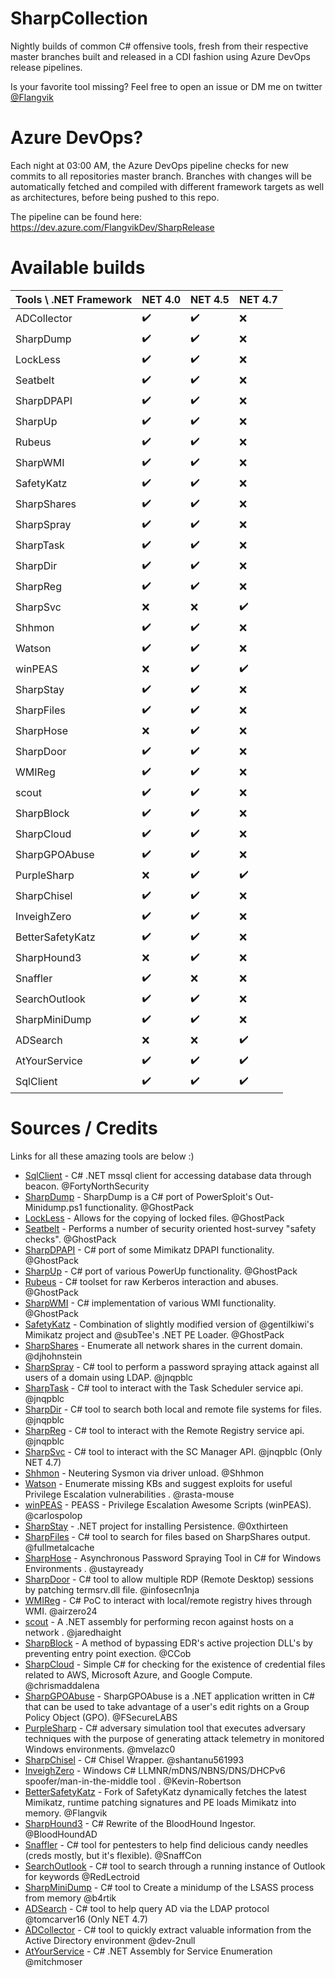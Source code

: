 # SharpCollection
Nightly builds of common C# offensive tools, fresh from their respective master branches built and released in a CDI fashion using Azure DevOps release pipelines. 

Is your favorite tool missing? Feel free to open an issue or DM me on twitter [@Flangvik](https://twitter.com/Flangvik)

# Azure DevOps? 
Each night at 03:00 AM, the Azure DevOps pipeline checks for new commits to all repositories master branch. Branches with changes will be automatically fetched and compiled with different framework targets as well as architectures, before being pushed to this repo. 

The pipeline can be found here:
https://dev.azure.com/FlangvikDev/SharpRelease

# Available builds

| Tools \ .NET Framework | NET 4.0 |  NET 4.5 |  NET 4.7 |
| --------------- | --------------- | --------------- | --------------- |
| ADCollector | :heavy_check_mark: | :heavy_check_mark: |  :x: |
| SharpDump | :heavy_check_mark: | :heavy_check_mark: |  :x: |
| LockLess | :heavy_check_mark: | :heavy_check_mark: |  :x: |
| Seatbelt | :heavy_check_mark: | :heavy_check_mark: |  :x: |
| SharpDPAPI | :heavy_check_mark: | :heavy_check_mark: |  :x: |
| SharpUp | :heavy_check_mark: | :heavy_check_mark: |  :x: |
| Rubeus | :heavy_check_mark: | :heavy_check_mark: |  :x: |
| SharpWMI | :heavy_check_mark: | :heavy_check_mark: |  :x: |
| SafetyKatz | :heavy_check_mark: | :heavy_check_mark: |  :x: |
| SharpShares | :heavy_check_mark: | :heavy_check_mark: |  :x: |
| SharpSpray | :heavy_check_mark: | :heavy_check_mark: |  :x: |
| SharpTask | :heavy_check_mark: | :heavy_check_mark: |  :x: |
| SharpDir | :heavy_check_mark: | :heavy_check_mark: |  :x: |
| SharpReg | :heavy_check_mark: | :heavy_check_mark: |  :x: |
| SharpSvc | :x: | :x: |  :heavy_check_mark: |
| Shhmon | :heavy_check_mark: | :heavy_check_mark: |  :x: |
| Watson | :heavy_check_mark: | :heavy_check_mark: |  :x: |
| winPEAS | :x: | :heavy_check_mark: |  :heavy_check_mark: |
| SharpStay | :heavy_check_mark: | :heavy_check_mark: |  :x: |
| SharpFiles | :heavy_check_mark: | :heavy_check_mark: |  :x: |
| SharpHose | :x: | :heavy_check_mark: |  :x: |
| SharpDoor | :heavy_check_mark: | :heavy_check_mark: |  :x: |
| WMIReg | :heavy_check_mark: | :heavy_check_mark: |  :x: |
| scout | :heavy_check_mark: | :heavy_check_mark: |  :x: |
| SharpBlock | :heavy_check_mark: | :heavy_check_mark: |  :x: |
| SharpCloud | :heavy_check_mark: | :heavy_check_mark: |  :x: |
| SharpGPOAbuse | :heavy_check_mark: | :heavy_check_mark: |  :x: |
| PurpleSharp | :x: | :heavy_check_mark: | :heavy_check_mark: |
| SharpChisel | :heavy_check_mark: | :heavy_check_mark: |  :x: |
| InveighZero | :heavy_check_mark: | :heavy_check_mark: |  :x: |
| BetterSafetyKatz | :heavy_check_mark: | :heavy_check_mark: |  :x: |
| SharpHound3 | :x: | :heavy_check_mark: |  :x: |
| Snaffler | :heavy_check_mark: | :x: |  :x: |
| SearchOutlook | :heavy_check_mark: | :heavy_check_mark: |  :x: |
| SharpMiniDump | :heavy_check_mark: | :heavy_check_mark: |  :x: |
| ADSearch | :x: | :x: |  :heavy_check_mark: |
| AtYourService | :heavy_check_mark: | :heavy_check_mark: |  :heavy_check_mark: |
| SqlClient | :heavy_check_mark: | :heavy_check_mark: |  :heavy_check_mark: |

# Sources / Credits
Links for all these amazing tools are below :) 

* [SqlClient](https://github.com/FortyNorthSecurity/SqlClient) - C# .NET mssql client for accessing database data through beacon. @FortyNorthSecurity
* [SharpDump](https://github.com/GhostPack/SharpDump) - SharpDump is a C# port of PowerSploit's Out-Minidump.ps1 functionality. @GhostPack
* [LockLess](https://github.com/GhostPack/LockLess) - Allows for the copying of locked files. @GhostPack
* [Seatbelt](https://github.com/GhostPack/Seatbelt) - Performs a number of security oriented host-survey "safety checks". @GhostPack
* [SharpDPAPI](https://github.com/GhostPack/SharpDPAPI) -  C# port of some Mimikatz DPAPI functionality. @GhostPack
* [SharpUp](https://github.com/GhostPack/SharpUp) -  C# port of various PowerUp functionality. @GhostPack
* [Rubeus](https://github.com/GhostPack/Rubeus) -  C# toolset for raw Kerberos interaction and abuses. @GhostPack
* [SharpWMI](https://github.com/GhostPack/SharpWMI) -   C# implementation of various WMI functionality. @GhostPack
* [SafetyKatz](https://github.com/GhostPack/SafetyKatz) - Combination of slightly modified version of @gentilkiwi's Mimikatz project and @subTee's .NET PE Loader.  @GhostPack
* [SharpShares](https://github.com/djhohnstein/SharpShares) - Enumerate all network shares in the current domain. @djhohnstein
* [SharpSpray](https://github.com/jnqpblc/SharpSpray) - C# tool to perform a password spraying attack against all users of a domain using LDAP. @jnqpblc
* [SharpTask](https://github.com/jnqpblc/SharpTask) -  C# tool to interact with the Task Scheduler service api. @jnqpblc
* [SharpDir](https://github.com/jnqpblc/SharpDir) - C# tool to search both local and remote file systems for files. @jnqpblc
* [SharpReg](https://github.com/jnqpblc/SharpReg) - C# tool to interact with the Remote Registry service api. @jnqpblc
* [SharpSvc](https://github.com/jnqpblc/SharpSvc) - C# tool to interact with the SC Manager API. @jnqpblc (Only NET 4.7)
* [Shhmon](https://github.com/matterpreter/Shhmon) - Neutering Sysmon via driver unload. @Shhmon
* [Watson](https://github.com/rasta-mouse/Watson) - Enumerate missing KBs and suggest exploits for useful Privilege Escalation vulnerabilities . @rasta-mouse
* [winPEAS](https://github.com/carlospolop/privilege-escalation-awesome-scripts-suite) - PEASS - Privilege Escalation Awesome Scripts (winPEAS). @carlospolop
* [SharpStay](https://github.com/0xthirteen/SharpStay) - .NET project for installing Persistence. @0xthirteen
* [SharpFiles](https://github.com/fullmetalcache/SharpFiles) - C# tool to search for files based on SharpShares output. @fullmetalcache
* [SharpHose](https://github.com/ustayready/SharpHose) - Asynchronous Password Spraying Tool in C# for Windows Environments . @ustayready
* [SharpDoor](https://github.com/infosecn1nja/SharpDoor) - C# tool to allow multiple RDP (Remote Desktop) sessions by patching termsrv.dll file. @infosecn1nja
* [WMIReg](https://github.com/airzero24/WMIReg) - C# PoC to interact with local/remote registry hives through WMI. @airzero24
* [scout](https://github.com/jaredhaight/scout) - A .NET assembly for performing recon against hosts on a network . @jaredhaight
* [SharpBlock](https://github.com/CCob/SharpBlock) - A method of bypassing EDR's active projection DLL's by preventing entry point exection. @CCob
* [SharpCloud](https://github.com/chrismaddalena/SharpCloud) - Simple C# for checking for the existence of credential files related to AWS, Microsoft Azure, and Google Compute. @chrismaddalena
* [SharpGPOAbuse](https://github.com/FSecureLABS/SharpGPOAbuse) - SharpGPOAbuse is a .NET application written in C# that can be used to take advantage of a user's edit rights on a Group Policy Object (GPO). @FSecureLABS
* [PurpleSharp](https://github.com/mvelazc0/PurpleSharp) - C# adversary simulation tool that executes adversary techniques with the purpose of generating attack telemetry in monitored Windows environments. @mvelazc0
* [SharpChisel](https://github.com/shantanu561993/SharpChisel) -  C# Chisel Wrapper. @shantanu561993
* [InveighZero](https://github.com/Kevin-Robertson/InveighZero) - Windows C# LLMNR/mDNS/NBNS/DNS/DHCPv6 spoofer/man-in-the-middle tool . @Kevin-Robertson
* [BetterSafetyKatz](https://github.com/Flangvik/BetterSafetyKatz) - Fork of SafetyKatz dynamically fetches the latest Mimikatz, runtime patching signatures and PE loads Mimikatz into memory. @Flangvik
* [SharpHound3](https://github.com/BloodHoundAD/SharpHound3) - C# Rewrite of the BloodHound Ingestor. @BloodHoundAD
* [Snaffler](https://github.com/SnaffCon/Snaffler) - C# tool for pentesters to help find delicious candy needles (creds mostly, but it's flexible). @SnaffCon
* [SearchOutlook](https://github.com/RedLectroid/SearchOutlook) - C# tool to search through a running instance of Outlook for keywords @RedLectroid
* [SharpMiniDump](https://github.com/b4rtik/SharpMiniDump) - C# tool to Create a minidump of the LSASS process from memory  @b4rtik
* [ADSearch](https://github.com/tomcarver16/ADSearch) - C# tool to help query AD via the LDAP protocol @tomcarver16 (Only NET 4.7)
* [ADCollector](https://github.com/dev-2null/ADCollector) - C# tool to quickly extract valuable information from the Active Directory environment @dev-2null
* [AtYourService](https://github.com/mitchmoser/AtYourService) - C# .NET Assembly for Service Enumeration @mitchmoser

